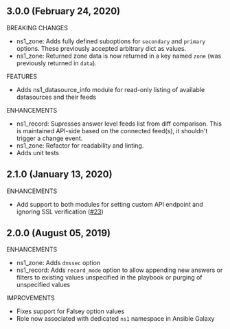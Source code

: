 ## 3.0.0 (February 24, 2020)

BREAKING CHANGES
* ns1_zone: Adds fully defined suboptions for `secondary` and `primary` options. These previously accepted arbitrary dict as values.
* ns1_zone: Returned zone data is now returned in a key named `zone` (was previously returned in `data`).

FEATURES
* Adds ns1_datasource_info module for read-only listing of available datasources and their feeds

ENHANCEMENTS
* ns1_record: Supresses answer level feeds list from diff comparison. This is maintained API-side based on the connected feed(s), it shouldn't trigger a change event.
* ns1_zone: Refactor for readability and linting.
* Adds unit tests

## 2.1.0 (January 13, 2020)

ENHANCEMENTS
* Add support to both modules for setting custom API endpoint and ignoring SSL verification ([#23](https://github.com/ns1/ns1-ansible-modules/pull/23))

## 2.0.0 (August 05, 2019)

ENHANCEMENTS
* ns1_zone: Adds `dnssec` option
* ns1_record: Adds `record_mode` option to allow appending new answers or filters to existing values unspecified in the playbook or purging of unspecified values

IMPROVEMENTS
* Fixes support for Falsey option values
* Role now associated with dedicated `ns1` namespace in Ansible Galaxy
